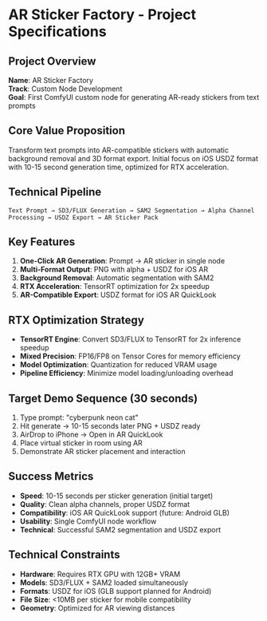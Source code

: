 # AR Sticker Factory - Project Specifications

## Project Overview
**Name**: AR Sticker Factory  
**Track**: Custom Node Development  
**Goal**: First ComfyUI custom node for generating AR-ready stickers from text prompts

## Core Value Proposition
Transform text prompts into AR-compatible stickers with automatic background removal and 3D format export. Initial focus on iOS USDZ format with 10-15 second generation time, optimized for RTX acceleration.

## Technical Pipeline
```
Text Prompt → SD3/FLUX Generation → SAM2 Segmentation → Alpha Channel Processing → USDZ Export → AR Sticker Pack
```

## Key Features

1. **One-Click AR Generation**: Prompt → AR sticker in single node
2. **Multi-Format Output**: PNG with alpha + USDZ for iOS AR
3. **Background Removal**: Automatic segmentation with SAM2
4. **RTX Acceleration**: TensorRT optimization for 2x speedup
5. **AR-Compatible Export**: USDZ format for iOS AR QuickLook

## RTX Optimization Strategy

- **TensorRT Engine**: Convert SD3/FLUX to TensorRT for 2x inference speedup
- **Mixed Precision**: FP16/FP8 on Tensor Cores for memory efficiency  
- **Model Optimization**: Quantization for reduced VRAM usage
- **Pipeline Efficiency**: Minimize model loading/unloading overhead

## Target Demo Sequence (30 seconds)

1. Type prompt: "cyberpunk neon cat"
2. Hit generate → 10-15 seconds later PNG + USDZ ready
3. AirDrop to iPhone → Open in AR QuickLook
4. Place virtual sticker in room using AR
5. Demonstrate AR sticker placement and interaction

## Success Metrics

- **Speed**: 10-15 seconds per sticker generation (initial target)
- **Quality**: Clean alpha channels, proper USDZ format
- **Compatibility**: iOS AR QuickLook support (future: Android GLB)
- **Usability**: Single ComfyUI node workflow
- **Technical**: Successful SAM2 segmentation and USDZ export

## Technical Constraints

- **Hardware**: Requires RTX GPU with 12GB+ VRAM
- **Models**: SD3/FLUX + SAM2 loaded simultaneously
- **Formats**: USDZ for iOS (GLB support planned for Android)
- **File Size**: <10MB per sticker for mobile compatibility
- **Geometry**: Optimized for AR viewing distances
